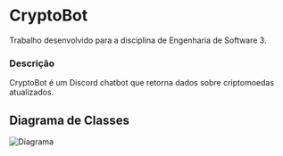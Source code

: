 # CryptoBot

Trabalho desenvolvido para a disciplina de Engenharia de Software 3.

### Descrição
CryptoBot é um Discord chatbot que retorna dados sobre criptomoedas atualizados.

## Diagrama de Classes

![Diagrama](https://user-images.githubusercontent.com/33720962/57227664-54f5c700-6fe8-11e9-826a-f9ffd6030f2b.png)
